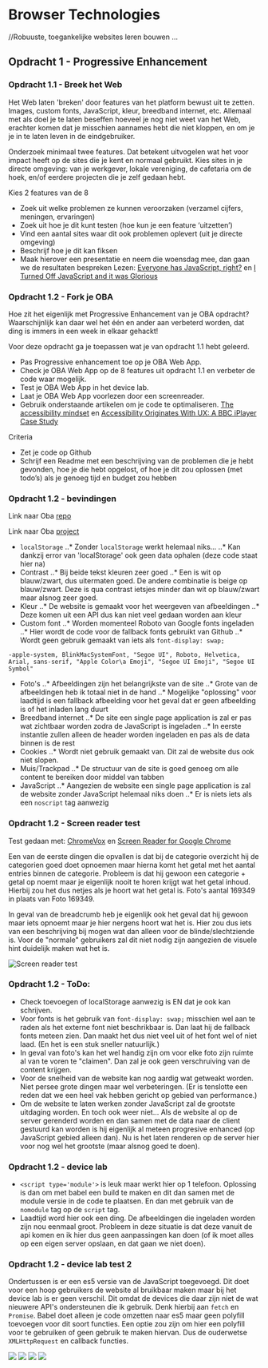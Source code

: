 # Browser Technologies
//Robuuste, toegankelijke websites leren bouwen …

## Opdracht 1 - Progressive Enhancement

### Opdracht 1.1 - Breek het Web
Het Web laten 'breken' door features van het platform bewust uit te zetten. Images, custom fonts, JavaScript, kleur, breedband internet, etc. Allemaal met als doel je te laten beseffen hoeveel je nog niet weet van het Web, erachter komen dat je misschien aannames hebt die niet kloppen, en om je je in te laten leven in de eindgebruiker.

Onderzoek minimaal twee features. Dat betekent uitvogelen wat het voor impact heeft op de sites die je kent en normaal gebruikt. Kies sites in je directe omgeving: van je werkgever, lokale vereniging, de cafetaria om de hoek, en/of eerdere projecten die je zelf gedaan hebt.

Kies 2 features van de 8
- Zoek uit welke problemen ze kunnen veroorzaken (verzamel cijfers, meningen, ervaringen)
- Zoek uit hoe je dit kunt testen (hoe kun je een feature ‘uitzetten’)
- Vind een aantal sites waar dit ook problemen oplevert (uit je directe omgeving)
- Beschrijf hoe je dit kan fiksen
- Maak hierover een presentatie en neem die woensdag mee, dan gaan we de resultaten bespreken
Lezen: [Everyone has JavaScript, right?](https://kryogenix.org/code/browser/everyonehasjs.html) en [I Turned Off JavaScript and it was Glorious](https://www.wired.com/2015/11/i-turned-off-javascript-for-a-whole-week-and-it-was-glorious/)

### Opdracht 1.2 - Fork je OBA
Hoe zit het eigenlijk met Progressive Enhancement van je OBA opdracht? Waarschijnlijk kan daar wel het één en ander aan verbeterd worden, dat ding is immers in een week in elkaar gehackt!

Voor deze opdracht ga je toepassen wat je van opdracht 1.1 hebt geleerd.
- Pas Progressive enhancement toe op je OBA Web App.
- Check je OBA Web App op de 8 features uit opdracht 1.1 en verbeter de code waar mogelijk.
- Test  je OBA Web App in het device lab.
- Laat je OBA Web App voorlezen door een screenreader.
- Gebruik onderstaande artikelen om je code te optimaliseren.
[The accessibility mindset](https://24ways.org/2015/the-accessibility-mindset/) en [Accessibility Originates With UX: A BBC iPlayer Case Study](https://www.smashingmagazine.com/2015/02/bbc-iplayer-accessibility-case-study/)

Criteria
- Zet je code op Github
- Schrijf een Readme met een beschrijving van de problemen die je hebt gevonden, hoe je die hebt opgelost, of hoe je dit zou oplossen (met todo’s) als je genoeg tijd en budget zou hebben

### Opdracht 1.2 - bevindingen

Link naar Oba [repo]

Link naar Oba [project]

[repo]: https://github.com/servinlp/project1-quick-hack-prototype
[project]: http://oba.ser.vin/

- `localStorage`
..* Zonder `localStorage` werkt helemaal niks...
..* Kan dankzij error van 'localStorage' ook geen data ophalen (deze code staat hier na)
- Contrast
..* Bij beide tekst kleuren zeer goed
..* Een is wit op blauw/zwart, dus uitermaten goed. De andere combinatie is beige op blauw/zwart. Deze is qua contrast ietsjes minder dan wit op blauw/zwart maar alsnog zeer goed.
- Kleur
..* De website is gemaakt voor het weergeven van afbeeldingen
..* Deze komen uit een API dus kan niet veel gedaan worden aan kleur
- Custom font
..* Worden momenteel Roboto van Google fonts ingeladen
..* Hier wordt de code voor de fallback fonts gebruikt van Github
..* Wordt geen gebruik gemaakt van iets als `font-display: swap;`

```
-apple-system, BlinkMacSystemFont, "Segoe UI", Roboto, Helvetica, Arial, sans-serif, "Apple Color\a Emoji", "Segoe UI Emoji", "Segoe UI Symbol"
```

- Foto's
..* Afbeeldingen zijn het belangrijkste van de site
..* Grote van de afbeeldingen heb ik totaal niet in de hand
..* Mogelijke "oplossing" voor laadtijd is een fallback afbeelding voor het geval dat er geen afbeelding is of het
inladen lang duurt
- Breedband internet
..* De site een single page application is zal er pas wat zichtbaar worden zodra de JavaScript is ingeladen
..* In eerste instantie zullen alleen de header worden ingeladen en pas als de data binnen is de rest
- Cookies
..* Wordt niet gebruik gemaakt van. Dit zal de website dus ook niet slopen.
- Muis/Trackpad
..* De structuur van de site is goed genoeg om alle content te bereiken door middel van tabben
- JavaScript
..* Aangezien de website een single page application is zal de website zonder JavaScript helemaal niks doen
..* Er is niets iets als een `noscript` tag aanwezig

### Opdracht 1.2 - Screen reader test

Test gedaan met: [ChromeVox] en [Screen Reader for Google Chrome]

[ChromeVox]: https://chrome.google.com/webstore/detail/kgejglhpjiefppelpmljglcjbhoiplfn?utm_source=chrome-app-launcher-info-dialog
[Screen Reader for Google Chrome]: https://chrome.google.com/webstore/detail/screen-reader-for-google/nddfhonnmhcldcbmhbdldfpkbfpgjoeh?utm_source=chrome-app-launcher-info-dialog

Een van de eerste dingen die opvallen is dat bij de categorie overzicht hij de categorien goed doet opnoemen maar hierna
komt het getal met het aantal entries binnen de categorie. Probleem is dat hij gewoon een categorie + getal op noemt
maar je eigenlijk nooit te horen krijgt wat het getal inhoud. Hierbij zou het dus netjes als je hoort wat het getal is.
Foto's aantal 169349 in plaats van Foto 169349.

In geval van de breadcrumb heb je eigenlijk ook het geval dat hij gewoon maar iets opnoemt maar je hier nergens hoort
wat het is. Hier zou dus iets van een beschrijving bij mogen wat dan alleen voor de blinde/slechtziende is. Voor de
"normale" gebruikers zal dit niet nodig zijn aangezien de visuele hint duidelijk maken wat het is.

![Screen reader test](./images/screen-reader.png)

### Opdracht 1.2 - ToDo:

- Check toevoegen of localStorage aanwezig is EN dat je ook kan schrijven.
- Voor fonts is het gebruik van `font-display: swap;` misschien wel aan te raden als het externe font niet beschrikbaar
  is. Dan laat hij de fallback fonts meteen zien. Dan maakt het dus niet veel uit of het font wel of niet laad. (En het
is een stuk sneller natuurlijk.)
- In geval van foto's kan het wel handig zijn om voor elke foto zijn ruimte al van te voren te "claimen". Dan zal je ook
  geen verschruiving van de content krijgen.
- Voor de snelheid van de website kan nog aardig wat getweakt worden. Niet persee grote dingen maar wel verbeteringen.
  (Er is tenslotte een reden dat we een heel vak hebben gericht op gebied van performance.)
- Om de website te laten werken zonder JavaScript zal de grootste uitdaging worden. En toch ook weer niet... Als de
  website al op de server gerenderd worden en dan samen met de data naar de client gestuurd kan worden is hij eigenlijk
al meteen progresive enhanced (op JavaScript gebied alleen dan). Nu is het laten renderen op de server hier voor nog wel
het grootste (maar alsnog goed te doen).

### Opdracht 1.2 - device lab

- `<script type='module'>` is leuk maar werkt hier op 1 telefoon. Oplossing is dan om met babel een build te maken en
  dit dan samen met de module versie in de code te plaatsen. En dan met gebruik van de `nomodule` tag op de `script`
tag.
- Laadtijd word hier ook een ding. De afbeeldingen die ingeladen worden zijn nou eenmaal groot. Probleem in deze
  situatie is dat deze vanuit de api komen en ik hier dus geen aanpassingen kan doen (of ik moet alles op een eigen
server opslaan, en dat gaan we niet doen).

### Opdracht 1.2 - device lab test 2

Ondertussen is er een es5 versie van de JavaScript toegevoegd. Dit doet voor een hoop gebruikers de website al bruikbaar
maken maar bij het device lab is er geen verschil. Dit omdat de devices die daar zijn niet de wat nieuwere API's
ondersteunen die ik gebruik. Denk hierbij aan `fetch`  en `Promise`. Babel doet alleen je code omzetten naar es5 maar
geen polyfill toevoegen voor dit soort functies. Een optie zou zijn om hier een polyfill voor te gebruiken of geen
gebruik te maken hiervan. Dus de ouderwetse `XMLHttpRequest` en callback functies.

![](./images/1.jpg)
![](./images/2.jpg)
![](./images/e-reader.jpg)
![](./images/nokia.jpg)
